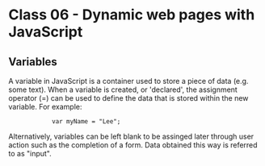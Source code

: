 # Class 06 - Dynamic web pages with JavaScript

## Variables

A variable in JavaScript is a container used to store a piece of data (e.g. some text). When a variable is created, or 'declared', the assignment operator (=) can be used to define the data that is stored within the new variable. For example:

                var myName = "Lee";

Alternatively, variables can be left blank to be assinged later through user action such as the completion of a form. Data obtained this way is referred to as "input".
